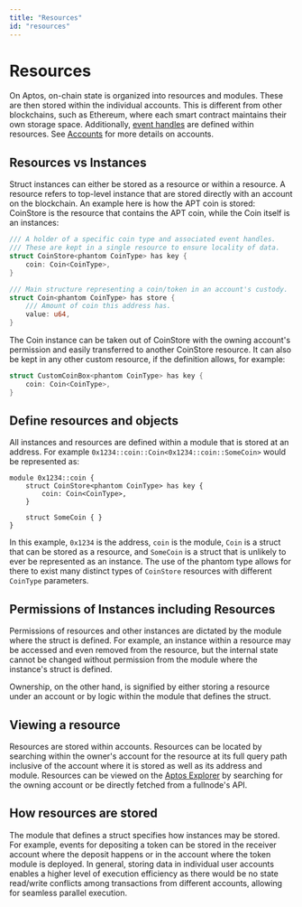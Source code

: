 ```yaml
---
title: "Resources"
id: "resources"
---
```


# Resources

On Aptos, on-chain state is organized into resources and modules. These are then stored within the individual accounts. This is different from other blockchains, such as Ethereum, where each smart contract maintains their own storage space. Additionally, [event handles](./events.md) are defined within resources. See [Accounts](./accounts.md) for more details on accounts.

## Resources vs Instances

Struct instances can either be stored as a resource or within a resource. A resource refers to top-level instance that are stored directly with an account on the blockchain. An example here is how the APT coin is stored: CoinStore is the resource that contains the APT coin, while the Coin itself is an instances:

```rust
/// A holder of a specific coin type and associated event handles.
/// These are kept in a single resource to ensure locality of data.
struct CoinStore<phantom CoinType> has key {
    coin: Coin<CoinType>,
}

/// Main structure representing a coin/token in an account's custody.
struct Coin<phantom CoinType> has store {
    /// Amount of coin this address has.
    value: u64,
}
```

The Coin instance can be taken out of CoinStore with the owning account's permission and easily transferred to another CoinStore resource. It can also be kept in any other custom resource, if the definition allows, for example:

```rust
struct CustomCoinBox<phantom CoinType> has key {
    coin: Coin<CoinType>,
}
```

## Define resources and objects

All instances and resources are defined within a module that is stored at an address. For example `0x1234::coin::Coin<0x1234::coin::SomeCoin>` would be represented as:

```
module 0x1234::coin {
    struct CoinStore<phantom CoinType> has key {
        coin: Coin<CoinType>,
    }

    struct SomeCoin { }
}
```

In this example, `0x1234` is the address, `coin` is the module, `Coin` is a struct that can be stored as a resource, and `SomeCoin` is a struct that is unlikely to ever be represented as an instance. The use of the phantom type allows for there to exist many distinct types of `CoinStore` resources with different `CoinType` parameters.

## Permissions of Instances including Resources

Permissions of resources and other instances are dictated by the module where the struct is defined. For example, an instance within a resource may be accessed and even removed from the resource, but the internal state cannot be changed without permission from the module where the instance's struct is defined.

Ownership, on the other hand, is signified by either storing a resource under an account or by logic within the module that defines the struct.

## Viewing a resource

Resources are stored within accounts. Resources can be located by searching within the owner's account for the resource at its full query path inclusive of the account where it is stored as well as its address and module. Resources can be viewed on the [Aptos Explorer](https://explorer.aptoslabs.com/) by searching for the owning account or be directly fetched from a fullnode's API.

## How resources are stored

The module that defines a struct specifies how instances may be stored. For example, events for depositing a token can be stored in the receiver account where the deposit happens or in the account where the token module is deployed. In general, storing data in individual user accounts enables a higher level of execution efficiency as there would be no state read/write conflicts among transactions from different accounts, allowing for seamless parallel execution.
